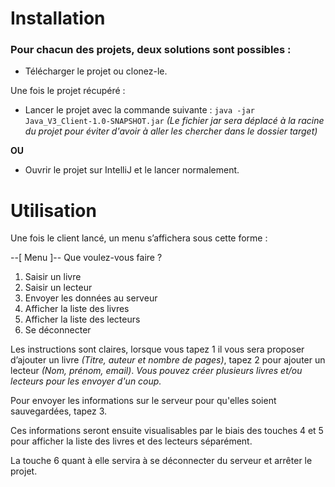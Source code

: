 # Installation

### Pour chacun des projets, deux solutions sont possibles :

- Télécharger le projet ou clonez-le.

Une fois le projet récupéré :

- Lancer le projet avec la commande suivante : 
```java -jar Java_V3_Client-1.0-SNAPSHOT.jar```
*(Le fichier jar sera déplacé à la racine du projet pour éviter d'avoir à aller les chercher dans le dossier target)*

**OU**

- Ouvrir le projet sur IntelliJ et le lancer normalement.

# Utilisation

Une fois le client lancé, un menu s’affichera sous cette forme :

--[ Menu ]--
Que voulez-vous faire ?
1. Saisir un livre
2. Saisir un lecteur
3. Envoyer les données au serveur
4. Afficher la liste des livres
5. Afficher la liste des lecteurs
6. Se déconnecter

  
Les instructions sont claires, lorsque vous tapez 1 il vous sera proposer d’ajouter un livre *(Titre, auteur et nombre de pages)*, tapez 2 pour ajouter un lecteur *(Nom, prénom, email)*.
*Vous pouvez créer plusieurs livres et/ou lecteurs pour les envoyer d'un coup.*

Pour envoyer les informations sur le serveur pour qu'elles soient sauvegardées, tapez 3.

Ces informations seront ensuite visualisables par le biais des touches 4 et 5 pour afficher la liste des livres et des lecteurs séparément.

La touche 6 quant à elle servira à se déconnecter du serveur et arrêter le projet.
